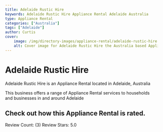 ```yaml
---
title: Adelaide Rustic Hire
keywords: Adelaide Rustic Hire Appliance Rental Adelaide Australia 
type: Appliance Rental 
categories: ["Australia"]
tags: ["Adelaide"]
author: Curtis
cover:
    image: /img/directory-images/appliance-rental/adelaide-rustic-hire.webp
    alt: Cover image for Adelaide Rustic Hire the Australia based Appliance Rental servicing Adelaide 
---
```


# Adelaide Rustic Hire
Adelaide Rustic Hire is an Appliance Rental located in Adelaide, Australia

This business offers a range of Appliance Rental services to households and businesses in and around Adelaide

## Check out how this Appliance Rental is rated.
Review Count: (3)
Review Stars: 5.0
